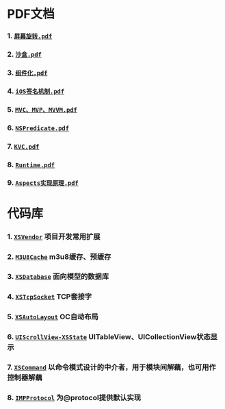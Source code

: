 # PDF文档

### 1. [`屏幕旋转.pdf`](屏幕旋转.pdf)

### 2. [`沙盒.pdf`](沙盒.pdf)

### 3. [`组件化.pdf`](组件化.pdf)

### 4. [`iOS签名机制.pdf`](iOS签名机制.pdf)

### 5. [`MVC、MVP、MVVM.pdf`](MVC、MVP、MVVM.pdf)

### 6. [`NSPredicate.pdf`](NSPredicate.pdf)

### 7. [`KVC.pdf`](KVC.pdf)

### 8. [`Runtime.pdf`](Runtime.pdf)

### 9. [`Aspects实现原理.pdf`](Aspects实现原理.pdf)

# 代码库

### 1. [`XSVendor`](https://github.com/westfourth/XSVendor) 项目开发常用扩展

### 2. [`M3U8Cache`](https://github.com/westfourth/M3U8Cache) m3u8缓存、预缓存

### 3. [`XSDatabase`](https://github.com/westfourth/XSDatabase) 面向模型的数据库

### 4. [`XSTcpSocket`](https://github.com/westfourth/XSDatabase) TCP套接字

### 5. [`XSAutoLayout`](https://github.com/westfourth/XSAutoLayout) OC自动布局

### 6. [`UIScrollView-XSState`](https://github.com/westfourth/UIScrollView-XSState) UITableView、UICollectionView状态显示

### 7. [`XSCommand`](https://github.com/westfourth/XSCommand) 以命令模式设计的中介者，用于模块间解藕，也可用作控制器解藕

### 8. [`IMPProtocol`](https://github.com/westfourth/IMPProtocol) 为@protocol提供默认实现


